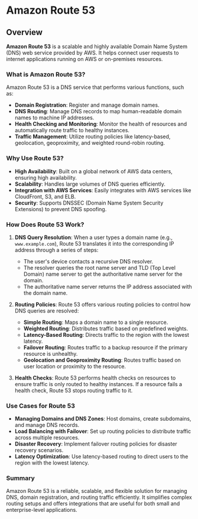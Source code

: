 # Amazon Route 53

## Overview

**Amazon Route 53** is a scalable and highly available Domain Name System (DNS) web service provided by AWS. It helps connect user requests to internet applications running on AWS or on-premises resources.

### What is Amazon Route 53?

Amazon Route 53 is a DNS service that performs various functions, such as:

- **Domain Registration**: Register and manage domain names.
- **DNS Routing**: Manage DNS records to map human-readable domain names to machine IP addresses.
- **Health Checking and Monitoring**: Monitor the health of resources and automatically route traffic to healthy instances.
- **Traffic Management**: Utilize routing policies like latency-based, geolocation, geoproximity, and weighted round-robin routing.

### Why Use Route 53?

- **High Availability**: Built on a global network of AWS data centers, ensuring high availability.
- **Scalability**: Handles large volumes of DNS queries efficiently.
- **Integration with AWS Services**: Easily integrates with AWS services like CloudFront, S3, and ELB.
- **Security**: Supports DNSSEC (Domain Name System Security Extensions) to prevent DNS spoofing.

### How Does Route 53 Work?

1. **DNS Query Resolution**: When a user types a domain name (e.g., `www.example.com`), Route 53 translates it into the corresponding IP address through a series of steps:
   - The user's device contacts a recursive DNS resolver.
   - The resolver queries the root name server and TLD (Top Level Domain) name server to get the authoritative name server for the domain.
   - The authoritative name server returns the IP address associated with the domain name.
   
2. **Routing Policies**: Route 53 offers various routing policies to control how DNS queries are resolved:
   - **Simple Routing**: Maps a domain name to a single resource.
   - **Weighted Routing**: Distributes traffic based on predefined weights.
   - **Latency-Based Routing**: Directs traffic to the region with the lowest latency.
   - **Failover Routing**: Routes traffic to a backup resource if the primary resource is unhealthy.
   - **Geolocation and Geoproximity Routing**: Routes traffic based on user location or proximity to the resource.

3. **Health Checks**: Route 53 performs health checks on resources to ensure traffic is only routed to healthy instances. If a resource fails a health check, Route 53 stops routing traffic to it.

### Use Cases for Route 53

- **Managing Domains and DNS Zones**: Host domains, create subdomains, and manage DNS records.
- **Load Balancing with Failover**: Set up routing policies to distribute traffic across multiple resources.
- **Disaster Recovery**: Implement failover routing policies for disaster recovery scenarios.
- **Latency Optimization**: Use latency-based routing to direct users to the region with the lowest latency.

### Summary

Amazon Route 53 is a reliable, scalable, and flexible solution for managing DNS, domain registration, and routing traffic efficiently. It simplifies complex routing setups and offers integrations that are useful for both small and enterprise-level applications.
